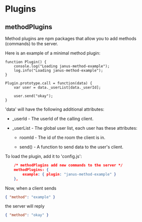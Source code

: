 # Plugins

## methodPlugins

Method plugins are npm packages that allow you to add methods (commands) to the server.

Here is an example of a minimal method plugin:

```
function Plugin() {
    console.log("Loading janus-method-example");
    log.info("Loading janus-method-example");
}

Plugin.prototype.call = function(data) {
    var user = data._userList[data._userId];

    user.send("okay");
}

```

'data' will have the following additional attributes:

* _userId - The userId of the calling client.

* _userList - The global user list, each user has these attributes:

    * roomId - The id of the room the client is in.

    * send() - A function to send data to the user's client.

To load the plugin, add it to 'config.js':

```json
    /* methodPlugins add new commands to the server */
    methodPlugins: {
        example: { plugin: "janus-method-example" }
    },
```

Now, when a client sends

```json
{ "method": "example" }
```

the server will reply

```json
{ "method": "okay" }
```
